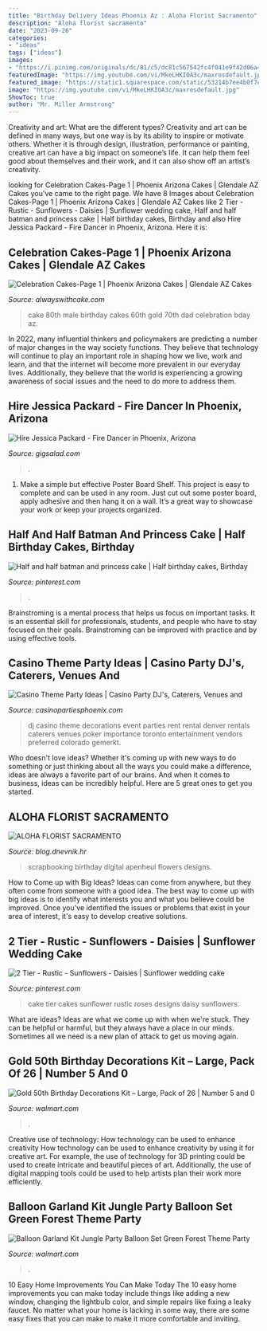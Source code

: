 ```yaml
---
title: "Birthday Delivery Ideas Phoenix Az : Aloha Florist Sacramento"
description: "Aloha florist sacramento"
date: "2023-09-26"
categories:
- "ideas"
tags: ["ideas"]
images:
- "https://i.pinimg.com/originals/dc/81/c5/dc81c567542fc4f041e9f42d06a43f26.jpg"
featuredImage: "https://img.youtube.com/vi/MkeLHKIOA3c/maxresdefault.jpg"
featured_image: "https://static1.squarespace.com/static/53214b7ee4b0f7c737c34999/57031dc640261d8834a90436/5bdf990f4ae2373920ee979a/1541380394999/80th+Bday+Cake+Male+W.jpg"
image: "https://img.youtube.com/vi/MkeLHKIOA3c/maxresdefault.jpg"
ShowToc: true
author: "Mr. Miller Armstrong"
---
```



Creativity and art: What are the different types?
Creativity and art can be defined in many ways, but one way is by its ability to inspire or motivate others. Whether it is through design, illustration, performance or painting, creative art can have a big impact on someone’s life. It can help them feel good about themselves and their work, and it can also show off an artist’s creativity.

	

		
looking for Celebration Cakes-Page 1 | Phoenix Arizona Cakes | Glendale AZ Cakes you've came to the right page. We have 8 Images about Celebration Cakes-Page 1 | Phoenix Arizona Cakes | Glendale AZ Cakes like 2 Tier - Rustic - Sunflowers - Daisies | Sunflower wedding cake, Half and half batman and princess cake | Half birthday cakes, Birthday and also Hire Jessica Packard - Fire Dancer in Phoenix, Arizona. Here it is:
		
    
## Celebration Cakes-Page 1 | Phoenix Arizona Cakes | Glendale AZ Cakes

<img loading=lazy src="https://static1.squarespace.com/static/53214b7ee4b0f7c737c34999/57031dc640261d8834a90436/5bdf990f4ae2373920ee979a/1541380394999/80th+Bday+Cake+Male+W.jpg" onerror="this.onerror=null;this.src='https://tse3.mm.bing.net/th?id=OIP.62_UH9BfaNryVDsI5P42-QHaKc&amp;pid=15.1';" alt="Celebration Cakes-Page 1 | Phoenix Arizona Cakes | Glendale AZ Cakes">

_Source: alwayswithcake.com_

>cake 80th male birthday cakes 60th gold 70th dad celebration bday az. 

	

In 2022, many influential thinkers and policymakers are predicting a number of major changes in the way society functions. They believe that technology will continue to play an important role in shaping how we live, work and learn, and that the internet will become more prevalent in our everyday lives. Additionally, they believe that the world is experiencing a growing awareness of social issues and the need to do more to address them.

    
## Hire Jessica Packard - Fire Dancer In Phoenix, Arizona

<img loading=lazy src="https://img.youtube.com/vi/MkeLHKIOA3c/maxresdefault.jpg" onerror="this.onerror=null;this.src='https://tse1.mm.bing.net/th?id=OIP.9gZuhhqsNDCTwcwTa2pngwHaEK&amp;pid=15.1';" alt="Hire Jessica Packard - Fire Dancer in Phoenix, Arizona">

_Source: gigsalad.com_

>. 

	

1. Make a simple but effective Poster Board Shelf. This project is easy to complete and can be used in any room. Just cut out some poster board, apply adhesive and then hang it on a wall. It’s a great way to showcase your work or keep your projects organized.

    
## Half And Half Batman And Princess Cake | Half Birthday Cakes, Birthday

<img loading=lazy src="https://i.pinimg.com/originals/0f/42/a5/0f42a5d0dfc2b478a46a7161598e7290.jpg" onerror="this.onerror=null;this.src='https://tse4.mm.bing.net/th?id=OIP.IpKH_TOKcXZ_8cPL9TZkSQHaJ4&amp;pid=15.1';" alt="Half and half batman and princess cake | Half birthday cakes, Birthday">

_Source: pinterest.com_

>. 

	

Brainstroming is a mental process that helps us focus on important tasks. It is an essential skill for professionals, students, and people who have to stay focused on their goals. Brainstroming can be improved with practice and by using effective tools.

    
## Casino Theme Party Ideas | Casino Party DJ&#039;s, Caterers, Venues And

<img loading=lazy src="http://www.casinopartiesphoenix.com/images/casino-party-dj.jpg" onerror="this.onerror=null;this.src='https://tse1.mm.bing.net/th?id=OIP.7sSbZqrNnDfjj5zg452abQHaFj&amp;pid=15.1';" alt="Casino Theme Party Ideas | Casino Party DJ&#039;s, Caterers, Venues and">

_Source: casinopartiesphoenix.com_

>dj casino theme decorations event parties rent rental denver rentals caterers venues poker importance toronto entertainment vendors preferred colorado gemerkt. 

	

Who doesn't love ideas? Whether it's coming up with new ways to do something or just thinking about all the ways you could make a difference, ideas are always a favorite part of our brains. And when it comes to business, ideas can be incredibly helpful. Here are 5 great ones to get you started.

    
## ALOHA FLORIST SACRAMENTO

<img loading=lazy src="http://bit.ly/phbhNO" onerror="this.onerror=null;this.src='https://tse3.mm.bing.net/th?id=OIP.XxO7rnPpQe2x9GTms6R0tAHaHZ&amp;pid=15.1';" alt="ALOHA FLORIST SACRAMENTO">

_Source: blog.dnevnik.hr_

>scrapbooking birthday digital apenheul flowers designs. 

	

How to Come up with Big Ideas?
Ideas can come from anywhere, but they often come from someone with a good idea. The best way to come up with big ideas is to identify what interests you and what you believe could be improved. Once you've identified the issues or problems that exist in your area of interest, it's easy to develop creative solutions.

    
## 2 Tier - Rustic - Sunflowers - Daisies | Sunflower Wedding Cake

<img loading=lazy src="https://i.pinimg.com/originals/dc/81/c5/dc81c567542fc4f041e9f42d06a43f26.jpg" onerror="this.onerror=null;this.src='https://tse1.mm.bing.net/th?id=OIP.eJnmjZkxTxkVntrn2Uc4pgHaNJ&amp;pid=15.1';" alt="2 Tier - Rustic - Sunflowers - Daisies | Sunflower wedding cake">

_Source: pinterest.com_

>cake tier cakes sunflower rustic roses designs daisy sunflowers. 

	

What are ideas?
Ideas are what we come up with when we're stuck. They can be helpful or harmful, but they always have a place in our minds. Sometimes all we need is a new plan of attack to get us moving again.

    
## Gold 50th Birthday Decorations Kit – Large, Pack Of 26 | Number 5 And 0

<img loading=lazy src="https://i5.walmartimages.com/asr/876d3105-f761-454a-80f3-7e4d3d64b41b_1.28a8fec0574b7c76d22014d317bd1524.jpeg" onerror="this.onerror=null;this.src='https://tse3.mm.bing.net/th?id=OIP.cum5i_YZVf80MnhuwVRMTwHaHa&amp;pid=15.1';" alt="Gold 50th Birthday Decorations Kit – Large, Pack of 26 | Number 5 and 0">

_Source: walmart.com_

>. 

	

Creative use of technology: How technology can be used to enhance creativity
How technology can be used to enhance creativity by using it for creative art. For example, the use of technology for 3D printing could be used to create intricate and beautiful pieces of art. Additionally, the use of digital mapping tools could be used to help artists plan their work more efficiently.

    
## Balloon Garland Kit Jungle Party Balloon Set Green Forest Theme Party

<img loading=lazy src="https://i5.walmartimages.com/asr/d31bcfc5-89d8-4d22-a3d4-271e590d73bb.0ccb07e631f2f3f3fe907608648920a5.jpeg" onerror="this.onerror=null;this.src='https://tse2.mm.bing.net/th?id=OIP.OBhF2Lcblxc-HZ76Ej7S2QHaHa&amp;pid=15.1';" alt="Balloon Garland Kit Jungle Party Balloon Set Green Forest Theme Party">

_Source: walmart.com_

>. 

	

10 Easy Home Improvements You Can Make Today
The 10 easy home improvements you can make today include things like adding a new window, changing the lightbulb color, and simple repairs like fixing a leaky faucet. No matter what your home is lacking in some way, there are some easy fixes that you can make to make it more comfortable and inviting.

